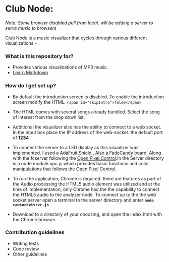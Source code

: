 # Club Node: #

<i>Note:  Some browser disabled pull from local,  will be adding a server to serve music to browsers</i>

Club Node is a music visualizer that cycles through various different visualizations -  

### What is this repository for? ###

* Provides various visualizations of MP3 music.  
* [Learn Markdown](https://bitbucket.org/tutorials/markdowndemo)

### How do I get set up? ###

* By default the introduction screen is disabled. To enable the introduction screen modify the HTML.  `<span id="skipIntro">false</span>`
* The HTML comes with several songs already bundled. Select the song of interest from the drop down list.
* Additional the visualizer also has the ability to connect to a web socket. In the input box place the IP address of the web-socket. the default port of **1234** 
* To connect the server to a LED display as this visualizer was implemented. I used a [AdaFruit Shield ](https://www.adafruit.com/products/1430), Also a [FadeCandy](https://www.adafruit.com/products/1689) board.  Along with the fcserver following the [Open Pixel Control](http://openpixelcontrol.org/).In the Server directory is a node module opc.js which provides basic functions and color manipulations that follows the [Open Pixel Control](http://openpixelcontrol.org/). 
* To run the application, Chrome is required.  there are features as part of the Audio processing the HTML5 audio element was utilized and at the time of implementation,  only Chrome had the the capability to connect the HTML5 audio to the analyzer node.  To connect up to the the web socket server  open a terminal to the server directory and enter **`node rawsocketsrvr.js`**

* Download to a directory of your choosing, and open the index.html with the Chrome browser.

### Contribution guidelines ###

* Writing tests
* Code review
* Other guidelines

